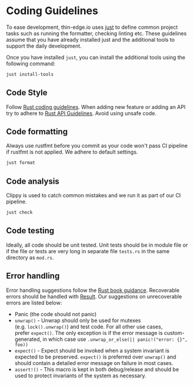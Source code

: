 # Coding Guidelines

To ease development, thin-edge.io uses [just](https://github.com/casey/just) to define common project tasks such as running the formatter, checking linting etc. These guidelines assume that you have already installed just and the additional tools to support the daily development.

Once you have installed `just`, you can install the additional tools using the following command:

```sh
just install-tools
```

## Code Style
Follow [Rust coding guidelines](https://doc.rust-lang.org/style-guide/index.html).
When adding new feature or adding an API try to adhere to [Rust API Guidelines](https://rust-lang.github.io/api-guidelines/about.html).
Avoid using unsafe code.

## Code formatting
Always use rustfmt before you commit as your code won't pass CI pipeline if rustfmt is not applied. We adhere to default settings.

```sh
just format
```


## Code analysis
Clippy is used to catch common mistakes and we run it as part of our CI pipeline.

```sh
just check
```


## Code testing 
Ideally, all code should be unit tested. Unit tests should be in module file or if the file or tests are very long in separate file `tests.rs` in the same directory as `mod.rs`.

## Error handling 
Error handling suggestions follow the [Rust book guidance](https://doc.rust-lang.org/book/ch09-00-error-handling.html). Recoverable errors should be handled with [Result](https://doc.rust-lang.org/std/result/). Our suggestions on unrecoverable errors are listed below:
* Panic (the code should not panic)
* `unwrap()` - Unwrap should only be used for mutexes (e.g. `lock().unwrap()`) and test code. For all other use cases, prefer `expect()`. The only exception is if the error message is custom-generated, in which case use `.unwrap_or_else(|| panic!("error: {}", foo))`
* `expect()` - Expect should be invoked when a system invariant is expected to be preserved. `expect()` is preferred over `unwrap()` and should contain a detailed error message on failure in most cases.
* `assert!()` - This macro is kept in both debug/release and should be used to protect invariants of the system as necessary.
